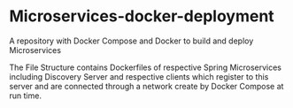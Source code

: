 # Microservices-docker-deployment
A repository with Docker Compose and Docker to build and deploy Microservices


The File Structure contains Dockerfiles of respective Spring Microservices including Discovery Server and respective clients which register to this server and are connected through a network create by Docker Compose at run time.
